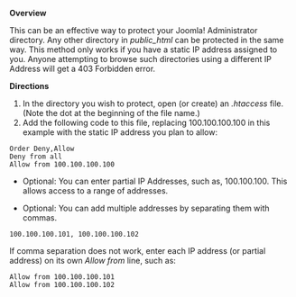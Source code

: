 <!-- Filename: How_do_you_restrict_directory_access_by_IP_address_using_htaccess%3F / Display title: How do you restrict directory access by IP address using htaccess? -->

**Overview**

This can be an effective way to protect your Joomla! Administrator
directory. Any other directory in *public_html* can be protected in the
same way. This method only works if you have a static IP address
assigned to you. Anyone attempting to browse such directories using a
different IP Address will get a 403 Forbidden error.

**Directions**

1.  In the directory you wish to protect, open (or create) an
    *.htaccess* file. (Note the dot at the beginning of the file name.)
2.  Add the following code to this file, replacing 100.100.100.100 in
    this example with the static IP address you plan to allow:

<!-- -->

    Order Deny,Allow
    Deny from all
    Allow from 100.100.100.100

- Optional: You can enter partial IP Addresses, such as, 100.100.100.
  This allows access to a range of addresses.

<!-- -->

- Optional: You can add multiple addresses by separating them with
  commas.

<!-- -->

    100.100.100.101, 100.100.100.102

If comma separation does not work, enter each IP address (or partial
address) on its own *Allow from* line, such as:

    Allow from 100.100.100.101
    Allow from 100.100.100.102
